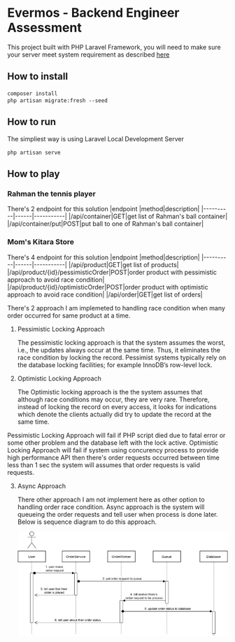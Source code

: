# Evermos - Backend Engineer Assessment
This project built with PHP Laravel Framework, you will need to make sure your server meet system requirement as described [here](https://laravel.com/docs/7.x#server-requirements)
## How to install
```
composer install
php artisan migrate:fresh --seed
```
## How to run
The simpliest way is using Laravel Local Development Server
```
php artisan serve
```
## How to play
### Rahman the tennis player
There's 2 endpoint for this solution
|endpoint  |method|description|
|----------|------|-----------|
|/api/container|GET|get list of Rahman's ball container|
|/api/container/put|POST|put ball to one of Rahman's ball container|

### Mom's Kitara Store
There's 4 endpoint for this solution
|endpoint  |method|description|
|----------|------|-----------|
|/api/product|GET|get list of products|
|/api/product/{id}/pessimisticOrder|POST|order product with pessimistic approach to avoid race condition|
|/api/product/{id}/optimisticOrder|POST|order product with optimistic approach to avoid race condition|
|/api/order|GET|get list of orders|

There's 2 approach I am implemeted to handling race condition when many order occurred for same product at a time.

1. Pessimistic Locking Approach
   
   The pessimistic locking approach is that the system assumes the worst, i.e., the updates always occur at the same time. Thus, it eliminates the race condition by locking the record. Pessimist systems typically rely on the database locking facilities; for example InnoDB’s row-level lock.

2. Optimistic Locking Approach
   
   The Optimistic locking approach is the the system assumes that although race conditions may occur, they are very rare. Therefore, instead of locking the record on every access, it looks for indications which denote the clients actually did try to update the record at the same time.

Pessimistic Locking Approach will fail if PHP script died due to fatal error or some other problem and the database left with the lock active. Optimistic Locking Approach will fail if system using concurency process to provide high performance API then there's order requests occurred between time less than 1 sec the system will assumes that order requests is valid requests.

3. Async Approach
   
   There other approach I am not implement here as other option to handling order race condition. Async approach is the system will queueing the order requests and tell user when process is done later. Below is sequence diagram to do this approach.

   <img src="race-condition-async-approach.jpg"
     alt="Race Condition Async Approach"
     style="float: left; margin-right: 10px;" />